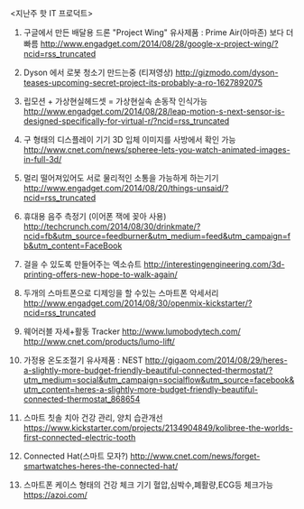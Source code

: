 <지난주 핫 IT 프로덕트>

1. 구글에서 만든 배달용 드론 "Project Wing"
유사제품 : Prime Air(아마존) 보다 더 빠름
http://www.engadget.com/2014/08/28/google-x-project-wing/?ncid=rss_truncated

2. Dyson 에서 로봇 청소기 만드는중 (티져영상) 
http://gizmodo.com/dyson-teases-upcoming-secret-project-its-probably-a-ro-1627892075

3. 립모션 + 가상현실헤드셋 = 가상현실속 손동작 인식가능
http://www.engadget.com/2014/08/28/leap-motion-s-next-sensor-is-designed-specifically-for-virtual-r/?ncid=rss_truncated

4. 구 형태의 디스플레이 기기
3D 입체 이미지를 사방에서 확인 가능
http://www.cnet.com/news/spheree-lets-you-watch-animated-images-in-full-3d/

5. 멀리 떨어져있어도 서로 물리적인 소통을 가능하게 하는기기
http://www.engadget.com/2014/08/20/things-unsaid/?ncid=rss_truncated

6. 휴대용 음주 측정기 (이어폰 잭에 꽂아 사용)
http://techcrunch.com/2014/08/30/drinkmate/?ncid=fb&utm_source=feedburner&utm_medium=feed&utm_campaign=fb&utm_content=FaceBook

7. 걸을 수 있도록 만들어주는 엑소슈트
http://interestingengineering.com/3d-printing-offers-new-hope-to-walk-again/

8. 두개의 스마트폰으로 디제잉을 할 수있는 스마트폰 악세서리
http://www.engadget.com/2014/08/30/openmix-kickstarter/?ncid=rss_truncated

9. 웨어러블 자세+활동 Tracker
http://www.lumobodytech.com/
http://www.cnet.com/products/lumo-lift/

10. 가정용 온도조절기
유사제품 : NEST
http://gigaom.com/2014/08/29/heres-a-slightly-more-budget-friendly-beautiful-connected-thermostat/?utm_medium=social&utm_campaign=socialflow&utm_source=facebook&utm_content=heres-a-slightly-more-budget-friendly-beautiful-connected-thermostat_868654

11. 스마트 칫솔 
치아 건강 관리, 양치 습관개선
https://www.kickstarter.com/projects/2134904849/kolibree-the-worlds-first-connected-electric-tooth

12. Connected Hat(스마트 모자?)
http://www.cnet.com/news/forget-smartwatches-heres-the-connected-hat/

13. 스마트폰 케이스 형태의 건강 체크 기기 
혈압,심박수,폐활량,ECG등 체크가능
https://azoi.com/
